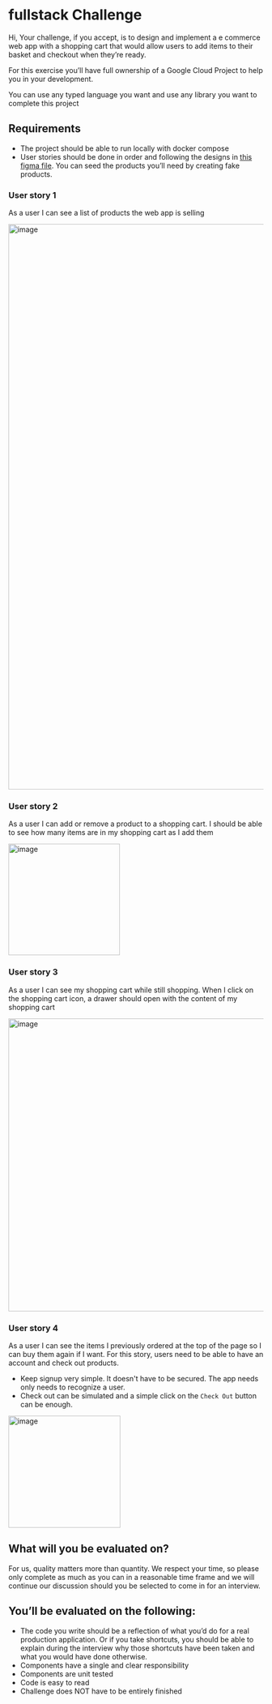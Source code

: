 # fullstack Challenge

Hi,
Your challenge, if you accept, is to design and implement a e commerce web app with a shopping cart that would allow users to add items to their basket and checkout when they’re ready.

For this exercise you’ll have full ownership of a Google Cloud Project to help you in your development.

You can use any typed language you want and use any library you want to complete this project

## Requirements
* The project should be able to run locally with docker compose
* User stories should be done in order and following the designs in [this figma file](https://www.figma.com/file/n4WlvWZefXti26xLd1mX34/Somm---marketplace?node-id=0%3A1). You can seed the products you’ll need by creating fake products.

### User story 1
As a user I can see a list of products the web app is selling

<img width="1116" alt="image" src="https://user-images.githubusercontent.com/1434359/123333766-2a409280-d510-11eb-8de3-cac05ef89714.png">


### User story 2
As a user I can add or remove a product to a shopping cart. 
I should be able to see how many items are in my shopping cart as I add them

<img width="220" alt="image" src="https://user-images.githubusercontent.com/1434359/123333658-054c1f80-d510-11eb-8163-8f2b8c3006c1.png">


### User story 3
As a user I can see my shopping cart while still shopping. When I click on the shopping cart icon, a drawer should open with the content of my shopping cart 

<img width="578" alt="image" src="https://user-images.githubusercontent.com/1434359/123333816-3a587200-d510-11eb-9b6b-6ef5741966cd.png">

### User story 4
As a user I can see the items I previously ordered at the top of the page so I can buy them again if I want.
For this story, users need to be able to have an account and check out products. 
* Keep signup very simple. It doesn't have to be secured. The app needs only needs to recognize a user.
* Check out can be simulated and a simple click on the `Check Out` button can be enough.

<img width="221" alt="image" src="https://user-images.githubusercontent.com/1434359/123333849-46443400-d510-11eb-94d2-7462e14d03f7.png">


## What will you be evaluated on?

For us, quality matters more than quantity. We respect your time, so please only complete as much as you can in a reasonable time frame and we will continue our discussion should you be selected to come in for an interview.

## You’ll be evaluated on the following:
* The code you write should be a reflection of what you’d do for a real production application. Or if you take shortcuts, you should be able to explain during the interview why those shortcuts have been taken and what you would have done otherwise.
* Components have a single and clear responsibility
* Components are unit tested
* Code is easy to read
* Challenge does NOT have to be entirely finished
